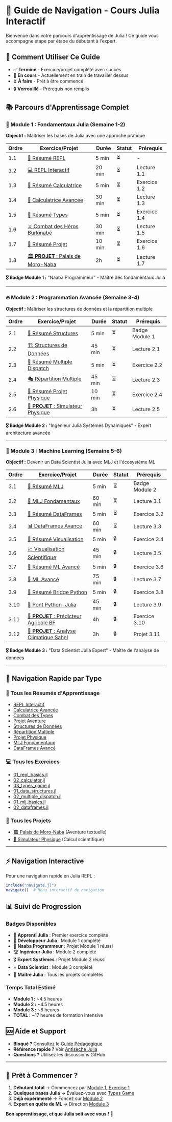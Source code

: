 # 🧭 Guide de Navigation - Cours Julia Interactif

Bienvenue dans votre parcours d'apprentissage de Julia ! Ce guide vous accompagne étape par étape du débutant à l'expert.

## 🎯 Comment Utiliser Ce Guide

- ✅ **Terminé** - Exercice/projet complété avec succès
- 🔄 **En cours** - Actuellement en train de travailler dessus
- ⏳ **À faire** - Prêt à être commencé
- 🔒 **Verrouillé** - Prérequis non remplis

## 📚 Parcours d'Apprentissage Complet

### 🌟 Module 1 : Fondamentaux Julia (Semaine 1-2)

**Objectif :** Maîtriser les bases de Julia avec une approche pratique

| Ordre | Exercice/Projet | Durée | Statut | Prérequis |
|-------|----------------|-------|--------|-----------|
| 1.1 | [📖 Résumé REPL](modules/module1-foundations/resume_01_repl_basics.md) | 5 min | ⏳ | - |
| 1.2 | [💻 REPL Interactif](modules/module1-foundations/exercises/01_repl_basics.jl) | 20 min | ⏳ | Lecture 1.1 |
| 1.3 | [📖 Résumé Calculatrice](modules/module1-foundations/resume_02_calculator.md) | 5 min | ⏳ | Exercice 1.2 |
| 1.4 | [🧮 Calculatrice Avancée](modules/module1-foundations/exercises/02_calculator.jl) | 30 min | ⏳ | Lecture 1.3 |
| 1.5 | [📖 Résumé Types](modules/module1-foundations/resume_03_types_game.md) | 5 min | ⏳ | Exercice 1.4 |
| 1.6 | [⚔️ Combat des Héros Burkinabè](modules/module1-foundations/exercises/03_types_game.jl) | 30 min | ⏳ | Lecture 1.5 |
| 1.7 | [📖 Résumé Projet](modules/module1-foundations/resume_projet_aventure.md) | 10 min | ⏳ | Exercice 1.6 |
| 1.8 | [🏛️ **PROJET** : Palais de Moro-Naba](modules/module1-foundations/projects/text_adventure.jl) | 2h | ⏳ | Lecture 1.7 |

**🎖️ Badge Module 1 :** "Naaba Programmeur" - Maître des fondamentaux Julia

---

### 🔥 Module 2 : Programmation Avancée (Semaine 3-4)

**Objectif :** Maîtriser les structures de données et la répartition multiple

| Ordre | Exercice/Projet | Durée | Statut | Prérequis |
|-------|----------------|-------|--------|-----------|
| 2.1 | [📖 Résumé Structures](modules/module2-advanced/resume_01_data_structures.md) | 5 min | ⏳ | Badge Module 1 |
| 2.2 | [🏗️ Structures de Données](modules/module2-advanced/exercises/01_data_structures.jl) | 45 min | ⏳ | Lecture 2.1 |
| 2.3 | [📖 Résumé Multiple Dispatch](modules/module2-advanced/resume_02_multiple_dispatch.md) | 5 min | ⏳ | Exercice 2.2 |
| 2.4 | [🎭 Répartition Multiple](modules/module2-advanced/exercises/02_multiple_dispatch.jl) | 45 min | ⏳ | Lecture 2.3 |
| 2.5 | [📖 Résumé Projet Physique](modules/module2-advanced/resume_projet_physics.md) | 10 min | ⏳ | Exercice 2.4 |
| 2.6 | [🚀 **PROJET** : Simulateur Physique](modules/module2-advanced/projects/physics_simulator.jl) | 3h | ⏳ | Lecture 2.5 |

**🎖️ Badge Module 2 :** "Ingénieur Julia Systèmes Dynamiques" - Expert architecture avancée

---

### 🤖 Module 3 : Machine Learning (Semaine 5-6)

**Objectif :** Devenir un Data Scientist Julia avec MLJ et l'écosystème ML

| Ordre | Exercice/Projet | Durée | Statut | Prérequis |
|-------|----------------|-------|--------|-----------|
| 3.1 | [📖 Résumé MLJ](modules/module3-ml/resume_01_mlj_basics.md) | 5 min | ⏳ | Badge Module 2 |
| 3.2 | [🤖 MLJ Fondamentaux](modules/module3-ml/exercises/01_mlj_basics.jl) | 60 min | ⏳ | Lecture 3.1 |
| 3.3 | [📖 Résumé DataFrames](modules/module3-ml/resume_02_dataframes.md) | 5 min | ⏳ | Exercice 3.2 |
| 3.4 | [📊 DataFrames Avancé](modules/module3-ml/exercises/02_dataframes.jl) | 60 min | ⏳ | Lecture 3.3 |
| 3.5 | [📖 Résumé Visualisation](modules/module3-ml/resume_03_visualization.md) | 5 min | 🔒 | Exercice 3.4 |
| 3.6 | [📈 Visualisation Scientifique](modules/module3-ml/exercises/03_visualization.jl) | 45 min | 🔒 | Lecture 3.5 |
| 3.7 | [📖 Résumé ML Avancé](modules/module3-ml/resume_04_advanced_ml.md) | 5 min | 🔒 | Exercice 3.6 |
| 3.8 | [🧠 ML Avancé](modules/module3-ml/exercises/04_advanced_ml.jl) | 75 min | 🔒 | Lecture 3.7 |
| 3.9 | [📖 Résumé Bridge Python](modules/module3-ml/resume_05_python_bridge.md) | 5 min | 🔒 | Exercice 3.8 |
| 3.10 | [🐍 Pont Python-Julia](modules/module3-ml/exercises/05_python_bridge.jl) | 45 min | 🔒 | Lecture 3.9 |
| 3.11 | [🚀 **PROJET** : Prédicteur Agricole BF](modules/module3-ml/projects/agricultural_predictor.jl) | 4h | 🔒 | Exercice 3.10 |
| 3.12 | [🌾 **PROJET** : Analyse Climatique Sahel](modules/module3-ml/projects/climate_analysis.jl) | 3h | 🔒 | Projet 3.11 |

**🎖️ Badge Module 3 :** "Data Scientist Julia Expert" - Maître de l'analyse de données

---

## 🎯 Navigation Rapide par Type

### 📖 Tous les Résumés d'Apprentissage
- [REPL Interactif](modules/module1-foundations/resume_01_repl_basics.md)
- [Calculatrice Avancée](modules/module1-foundations/resume_02_calculator.md) 
- [Combat des Types](modules/module1-foundations/resume_03_types_game.md)
- [Projet Aventure](modules/module1-foundations/resume_projet_aventure.md)
- [Structures de Données](modules/module2-advanced/resume_01_data_structures.md)
- [Répartition Multiple](modules/module2-advanced/resume_02_multiple_dispatch.md)
- [Projet Physique](modules/module2-advanced/resume_projet_physics.md)
- [MLJ Fondamentaux](modules/module3-ml/resume_01_mlj_basics.md)
- [DataFrames Avancé](modules/module3-ml/resume_02_dataframes.md)

### 💻 Tous les Exercices
- [01_repl_basics.jl](modules/module1-foundations/exercises/01_repl_basics.jl)
- [02_calculator.jl](modules/module1-foundations/exercises/02_calculator.jl)
- [03_types_game.jl](modules/module1-foundations/exercises/03_types_game.jl)
- [01_data_structures.jl](modules/module2-advanced/exercises/01_data_structures.jl)
- [02_multiple_dispatch.jl](modules/module2-advanced/exercises/02_multiple_dispatch.jl)
- [01_mlj_basics.jl](modules/module3-ml/exercises/01_mlj_basics.jl)
- [02_dataframes.jl](modules/module3-ml/exercises/02_dataframes.jl)

### 🚀 Tous les Projets
- [🏛️ Palais de Moro-Naba](modules/module1-foundations/projects/text_adventure.jl) (Aventure textuelle)
- [🌌 Simulateur Physique](modules/module2-advanced/projects/physics_simulator.jl) (Calcul scientifique)

---

## ⚡ Navigation Interactive

Pour une navigation rapide en Julia REPL :

```julia
include("navigate.jl")
navigate()  # Menu interactif de navigation
```

## 📊 Suivi de Progression

### Badges Disponibles
- 🥉 **Apprenti Julia** : Premier exercice complété
- 🥈 **Développeur Julia** : Module 1 complété  
- 🥇 **Naaba Programmeur** : Projet Module 1 réussi
- 🏆 **Ingénieur Julia** : Module 2 complété
- 🎖️ **Expert Systèmes** : Projet Module 2 réussi
- ⭐ **Data Scientist** : Module 3 complété
- 👑 **Maître Julia** : Tous les projets complétés

### Temps Total Estimé
- **Module 1 :** ~4.5 heures
- **Module 2 :** ~4.5 heures  
- **Module 3 :** ~8 heures
- **TOTAL :** ~17 heures de formation intensive

## 🆘 Aide et Support

- **Bloqué ?** Consultez le [Guide Pédagogique](resources/guide_pedagogique.md)
- **Référence rapide ?** Voir [Antisèche Julia](resources/quick-reference/julia_cheatsheet.md)
- **Questions ?** Utilisez les discussions GitHub

---

## 🎉 Prêt à Commencer ?

1. **Débutant total** → Commencez par [Module 1, Exercise 1](modules/module1-foundations/exercises/01_repl_basics.jl)
2. **Quelques bases Julia** → Évaluez-vous avec [Types Game](modules/module1-foundations/exercises/03_types_game.jl)  
3. **Déjà expérimenté** → Foncez sur [Module 2](modules/module2-advanced/)
4. **Expert en quête de ML** → Direction [Module 3](modules/module3-ml/)

**Bon apprentissage, et que Julia soit avec vous ! 🚀**